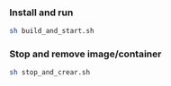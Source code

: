 ### Install and run

```bash
sh build_and_start.sh
```

### Stop and remove image/container

```bash
sh stop_and_crear.sh
```
